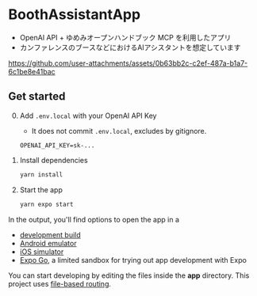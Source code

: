 # BoothAssistantApp

- OpenAI API + ゆめみオープンハンドブック MCP を利用したアプリ
- カンファレンスのブースなどにおけるAIアシスタントを想定しています

https://github.com/user-attachments/assets/0b63bb2c-c2ef-487a-b1a7-6c1be8e41bac

## Get started

0. Add `.env.local` with your OpenAI API Key
	-  It does not commit `.env.local`, excludes by gitignore.
	
   ```shell
   OPENAI_API_KEY=sk-...
   ```

1. Install dependencies

   ```bash
   yarn install
   ```

2. Start the app

   ```bash
   yarn expo start
   ```

In the output, you'll find options to open the app in a

- [development build](https://docs.expo.dev/develop/development-builds/introduction/)
- [Android emulator](https://docs.expo.dev/workflow/android-studio-emulator/)
- [iOS simulator](https://docs.expo.dev/workflow/ios-simulator/)
- [Expo Go](https://expo.dev/go), a limited sandbox for trying out app development with Expo

You can start developing by editing the files inside the **app** directory. This project uses [file-based routing](https://docs.expo.dev/router/introduction).
